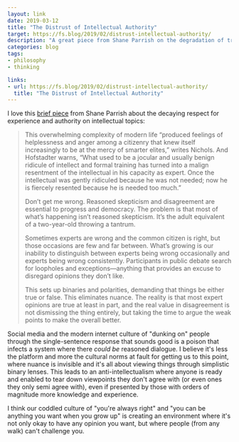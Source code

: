 ```yaml
---
layout: link
date: 2019-03-12
title: "The Distrust of Intellectual Authority"
target: https://fs.blog/2019/02/distrust-intellectual-authority/
description: "A great piece from Shane Parrish on the degradation of trust in subject matter expertise."
categories: blog
tags:
- philosophy
- thinking

links:
- url: https://fs.blog/2019/02/distrust-intellectual-authority/
  title: "The Distrust of Intellectual Authority"
---
```


I love this [brief piece](https://fs.blog/2019/02/distrust-intellectual-authority/ "The Distrust of Intellectual Authority") from Shane Parrish about the decaying respect for experience and authority on intellectual topics:

> This overwhelming complexity of modern life “produced feelings of helplessness and anger among a citizenry that knew itself increasingly to be at the mercy of smarter elites,” writes Nichols. And Hofstadter warns, “What used to be a jocular and usually benign ridicule of intellect and formal training has turned into a malign resentment of the intellectual in his capacity as expert. Once the intellectual was gently ridiculed because he was not needed; now he is fiercely resented because he is needed too much.”
>
> Don’t get me wrong. Reasoned skepticism and disagreement are essential to progress and democracy. The problem is that most of what’s happening isn’t reasoned skepticism. It’s the adult equivalent of a two-year-old throwing a tantrum.
>
> Sometimes experts are wrong and the common citizen is right, but those occasions are few and far between. What’s growing is our inability to distinguish between experts being wrong occasionally and experts being wrong consistently. Participants in public debate search for loopholes and exceptions—anything that provides an excuse to disregard opinions they don’t like.
>
> This sets up binaries and polarities, demanding that things be either true or false. This eliminates nuance. The reality is that most expert opinions are true at least in part, and the real value in disagreement is not dismissing the thing entirely, but taking the time to argue the weak points to make the overall better.

Social media and the modern internet culture of "dunking on" people through the single-sentence response that sounds good is a poison that infects a system where there *could be* reasoned dialogue. I believe it's less the platform and more the cultural norms at fault for getting us to this point, where nuance is invisible and it's all about viewing things through simplistic binary lenses. This leads to an anti-intellectualism where anyone is ready and enabled to tear down viewpoints they don't agree with (or even ones they only semi agree with), even if presented by those with orders of magnitude more knowledge and experience.

I think our coddled culture of "you're always right" and "you can be anything you want when you grow up" is creating an environment where it's not only okay to have any opinion you want, but where people (from any walk) can't challenge you.
